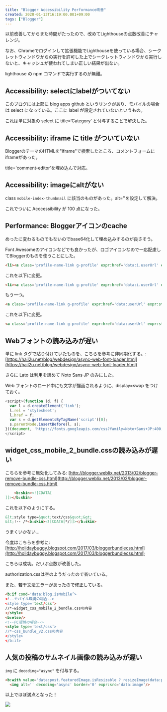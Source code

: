 ```yaml
---
title: "Blogger Accessibility Performance改善"
created: 2020-01-13T16:19:00.001+09:00
tags: ["Blogger"]
---
```

以前改善してからまた時間がたったので、改めてLighthouseの点数改善にチャレンジ。

なお、Chromeでログインして拡張機能でLighthouseを使っている場合、シークレットウィンドウからの実行を許可した上でシークレットウィンドウから実行しないと、キャッシュが使われてしまい正しい結果が出ない。

lighthouse の npm コマンドで実行するのが無難。

## Accessibility: selectにlabelがついてない

このブログには上部に blog apps github というリンクがあり、モバイルの場合は select になっている。ここに label が設定されていないというもの。

これは単に対象の select に title=‘Category’ と付与することで解決した。

## Accessibility: iframe に title がついていない

BloggerのテーマのHTMLを"iframe"で検索したところ、コメントフォームにiframeがあった。

title='comment-editor’を埋め込んで対応。

## Accessibility: imageにaltがない

class `mobile-index-thumbnail` に該当のものがあった。alt=’'を設定して解決。

これでついに Acccessibility が 100 点になった。

## Performance: Bloggerアイコンのcache

めったに変わるものでもないのでbase64化して埋め込みするのが良さそう。

Font Awesomeのアイコンなどでも良かったが、ロゴアイコンなので一応配慮してBloggerのものを使うことにした。

```html
<li><a class='profile-name-link g-profile' expr:href='data:i.userUrl' expr:style='&quot;background-image: url(&quot; + data:i.profileLogo + &quot;);&quot;'><data:i.display-name/></a></li>
```

これを以下に変更。

```html
<li><a class='profile-name-link g-profile' expr:href='data:i.userUrl' expr:style='&quot;background-image: url(data:image/png;base64,iVBORw0KGgoAAAANSUhEUgAAABAAAAAQCAYAAAAf8/9hAAAA3klEQVQ4y2P4l8YUCsT/ycT6DBRoBmNMA5IZ/v+LB+IYKI5lgIgRZUACUOH2jv//3j/5/+//fwj+8/P/vyNz/v8rliRgQDJUM0jTv39oGCh2ceP/f0kMeAwAORtkM0gDyJBzqyEYZiCILpXCYwDIvzDF1/YAFUtCMIgNM2BVyf9/hWJEGPD3LyIMQGx0sRgGEgxAN4goA2BeqJCDYHSvYDUAWyCCQh6EkQPz08v//+IYSI3GfwiD58cTSEggBSBb0MMAJAaSS2AgkJRBOA4pKcNwHAOReYGMzKRPgQEGAIvy2M2lOZIeAAAAAElFTkSuQmCC);&quot;'><data:i.display-name/></a></li>
```

もう一つ。

```html
<a class='profile-name-link g-profile' expr:href='data:userUrl' expr:style='&quot;background-image: url(&quot; + data:profileLogo + &quot;);&quot;' rel='author'>
```

これを以下に変更。

```html
<a class='profile-name-link g-profile' expr:href='data:userUrl' expr:style='&quot;background-image: url(data:image/png;base64,iVBORw0KGgoAAAANSUhEUgAAABAAAAAQCAYAAAAf8/9hAAAA3klEQVQ4y2P4l8YUCsT/ycT6DBRoBmNMA5IZ/v+LB+IYKI5lgIgRZUACUOH2jv//3j/5/+//fwj+8/P/vyNz/v8rliRgQDJUM0jTv39oGCh2ceP/f0kMeAwAORtkM0gDyJBzqyEYZiCILpXCYwDIvzDF1/YAFUtCMIgNM2BVyf9/hWJEGPD3LyIMQGx0sRgGEgxAN4goA2BeqJCDYHSvYDUAWyCCQh6EkQPz08v//+IYSI3GfwiD58cTSEggBSBb0MMAJAaSS2AgkJRBOA4pKcNwHAOReYGMzKRPgQEGAIvy2M2lOZIeAAAAAElFTkSuQmCC);&quot;' rel='author'>
```

## Webフォントの読み込みが遅い

単に link タグで貼り付けていたものを、こちらを参考に非同期化する。: [https://hail2u.net/blog/webdesign/async-web-font-loader.html](https://hail2u.net/blog/webdesign/async-web-font-loader.html)

さらに Lato は利用を諦めて Noto Sans JP のみにした。

Web フォントのロード中にも文字が描画されるように、display=swap をつけておく。

```javascript
<script>(function (d, f) {
  var l = d.createElement('link');
  l.rel = 'stylesheet';
  l.href = f;
  var s = d.getElementsByTagName('script')[0];
  s.parentNode.insertBefore(l, s);
})(document, 'https://fonts.googleapis.com/css?family=Noto+Sans+JP:400,700&display=swap');
</script>
```

## widget\_css\_mobile\_2\_bundle.cssの読み込みが遅い

こちらを参考に無効化してみる: [http://blogger.weblix.net/2013/02/blogger-remove-bundle-css.html](http://blogger.weblix.net/2013/02/blogger-remove-bundle-css.html)

```html
    <b:skin><![CDATA[
]]></b:skin>
```

これを以下のようにする。

```html
&lt;style type=&quot;text/css&quot;&gt;
&lt;!-- /*<b:skin><![CDATA[*/]]></b:skin>
```

うまくいかない…

今度はこちらを参考に: [http://holidaybuggy.blogspot.com/2017/03/bloggerbundlecss.html](http://holidaybuggy.blogspot.com/2017/03/bloggerbundlecss.html)

こちらは成功。だいぶ点数が改善した。

authorization.cssは空のようだったので省いている。

また、若干文法エラーがあったので修正している。

```html
<b:if cond='data:blog.isMobile’>
<!--モバイル環境の場合-->
<style type='text/css’>
//*-widget_css_mobile_2_bundle.cssの内容
</style>
<b:else/>
<!--PC環境の場合-->
<style type='text/css’>
//*-css_bundle_v2.cssの内容
</style>
</b:if>
```

## 人気の投稿のサムネイル画像の読み込みが遅い

`img` に `decoding="async"` を付与する。

```html
<b:with value='data:post.featuredImage.isResizable ? resizeImage(data:post.featuredImage, 72, &quot;1:1&quot;) : data:post.thumbnail' var='image'>
  <img alt='' decoding='async' border='0' expr:src='data:image'/>
```

以上でほぼ満点となった！

![](https://lh3.googleusercontent.com/Qx0aeBlJ0UaKgyk96SIxdebJz_usa0mZaTDkZg1_yfyEA_ikUImgRTSHrvOZp8HCj_v9-CVsW6ICxIl1ZTKpeHV0M6TBT0O0UU2RzWXwfkH4K5n3SccW2cXWT_am4WEYcXFHNotAMhg-CwTP8HkIf0u9IKqhxEbZL0m4CXIoMl9M6W_Eipnan5NBHF4F4qkBH7CepVRm7QNdAb_nPYeHntBKtTokHkkmgwcFvLk_7-nuMl1wMuhduMcqXH4we_w0hko8ZkmJV5kmkOoxz0GYUxrH27oBKHGyhFD9Fao1csqoDMiH64JF-Wvi0icEgXkPBHucxXqLa5kstT6wMyQTfQpdBH1ToVum7UvXzNh-st6bnuoDJr9KcRNZ4JQTnQsuJpH4Usi3tSKVGoa2ypPfVNfdHJhbquQ9h3M8wIkAndhngt8F-LcwUjh6BMBbr8nDQAkJn6uNAHjX9_EQw9-rXy3dXFuSTsRXG0wPDakyqB3ofquDm7e-EeZVPuzKIimGrSq28HVIqoafSv1VUF1hoQyyvgsvH9dYge-V2r1OskkXsIV8gxiX3UG1KJJ4WVvmxmRm-wMT9FBytLabboG193qI161KssqTSdxBeV-WdgJ3MU8OfzclC2fDYkX8i0eV7keqUE4V8ic2QEjqSRt_blZapO3mHPxF8JWaVF0ZTiICvXiDdgHlcKk=w500)
